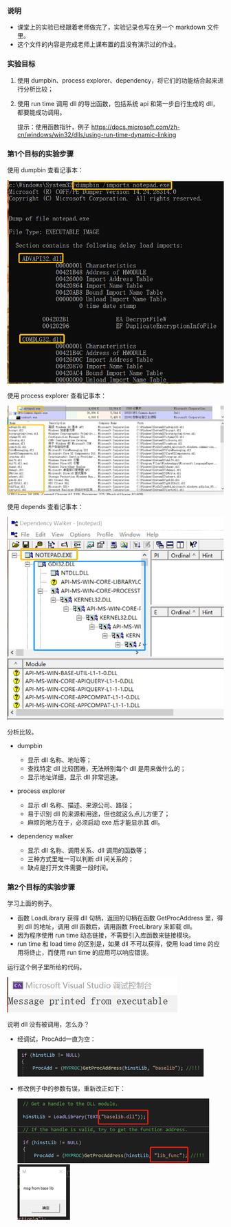 ### 说明

- 课堂上的实验已经跟着老师做完了，实验记录也写在另一个 markdown 文件里。
- 这个文件的内容是完成老师上课布置的且没有演示过的作业。

### 实验目标

1. 使用 dumpbin、process explorer、dependency，将它们的功能结合起来进行分析比较；

2. 使用 run time 调用 dll 的导出函数，包括系统 api 和第一步自行生成的 dll，都要能成功调用。

   提示：使用函数指针，例子 https://docs.microsoft.com/zh-cn/windows/win32/dlls/using-run-time-dynamic-linking

### 第1个目标的实验步骤

使用 dumpbin 查看记事本：

<img src="Dumpbin.png" alt="Dumpbin" style="zoom:80%;" />

使用 process explorer 查看记事本：

<img src="PrcsExplr.png" alt="PrcsExplr" />

使用 depends 查看记事本：

<img src="Depends.png" alt="Depends" style="zoom:70%;" />

分析比较。

- dumpbin
  - 显示 dll 名称、地址等；
  - 查找特定 dll 比较困难，无法辨别每个 dll 是用来做什么的；
  - 显示地址详细，显示 dll 非常迅速。

- process explorer
  - 显示 dll 名称、描述、来源公司、路径；
  - 易于识别 dll 的来源和用途，但也就这么点儿方便了；
  - 麻烦的地方在于，必须启动 exe 后才能显示其 dll。

- dependency walker
  - 显示 dll 名称、调用关系、dll 调用的函数等；
  - 三种方式里唯一可以判断 dll 间关系的；
  - 缺点是打开文件需要一段时间。

### 第2个目标的实验步骤

学习上面的例子。

- 函数 LoadLibrary 获得 dll 句柄，返回的句柄在函数 GetProcAddress 里，得到 dll 的地址，调用 dll 函数后，调用函数 FreeLibrary 来卸载 dll。
- 因为程序使用 run time 动态链接，不需要引入库函数来链接模块。
- run time 和 load time 的区别是，如果 dll 不可以获得，使用 load time 的应用将终止，而使用 run time 的应用可以响应错误。

运行这个例子里所给的代码。

![runtime例子](runtime例子.png)

说明 dll 没有被调用，怎么办？

- 经调试，ProcAdd一直为空：

  <img src="调用dll失败.png" alt="调用dll失败" style="zoom:50%;" />

- 修改例子中的参数有误，重新改正如下：

  <img src="如何正确修改runtime例子.png" alt="如何正确修改runtime例子" style="zoom:50%;" />

  <img src="调用dll成功.png" alt="调用dll成功" style="zoom:50%;" />